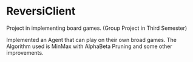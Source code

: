 # ReversiClient
Project in implementing board games. (Group Project in Third Semester)

Implemented an Agent that can play on their own broad games. The Algorithm used is MinMax with AlphaBeta Pruning and some other improvements.
